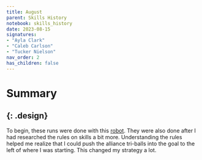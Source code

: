 ```yaml
---
title: August
parent: Skills History
notebook: skills_history
date: 2023-08-15
signatures:
- "Ayla Clark"
- "Caleb Carlson"
- "Tucker Nielson"
nav_order: 2
has_children: false
---
```

# Summary
{: .design}
---
To begin, these runs were done with this [robot]({{site.url}}/docs/engineering/2023-06-08-ChassisPrototypeTests.html#construct). They were also done after I had researched the rules on skills a bit more. Understanding the rules helped me realize that I could push the alliance tri-balls into the goal to the left of where I was starting. This changed my strategy a lot.
<canvas id="SkillsHistory" to_date="2023-08-15"></canvas>

 